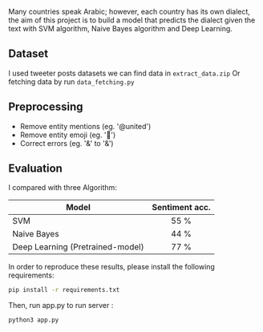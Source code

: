 
Many countries speak Arabic; however, each country has its own dialect, the aim of this project is to
build a model that predicts the dialect given the text with SVM algorithm, Naive Bayes algorithm and Deep Learning.

## Dataset
  I used tweeter posts datasets we can find data in  `extract_data.zip`
  Or fetching data by run `data_fetching.py`

## Preprocessing 
  - Remove entity mentions (eg. '@united')
  - Remove entity emoji (eg. '🌺')
  - Correct errors (eg. '&amp;' to '&')
  
## Evaluation

I compared with three Algorithm:

<center>
  
|            Model                         | Sentiment acc. |
| ---------------------------------------- |:--------------:|
| SVM                                      |      55 %      |
| Naive Bayes                              |      44 %      |
| Deep Learning (Pretrained-model)         |      77 %      |

</center>

In order to reproduce these results, please install the following requirements:  

```bash
pip install -r requirements.txt
```

Then, run app.py to run server :

```bash
python3 app.py
```
